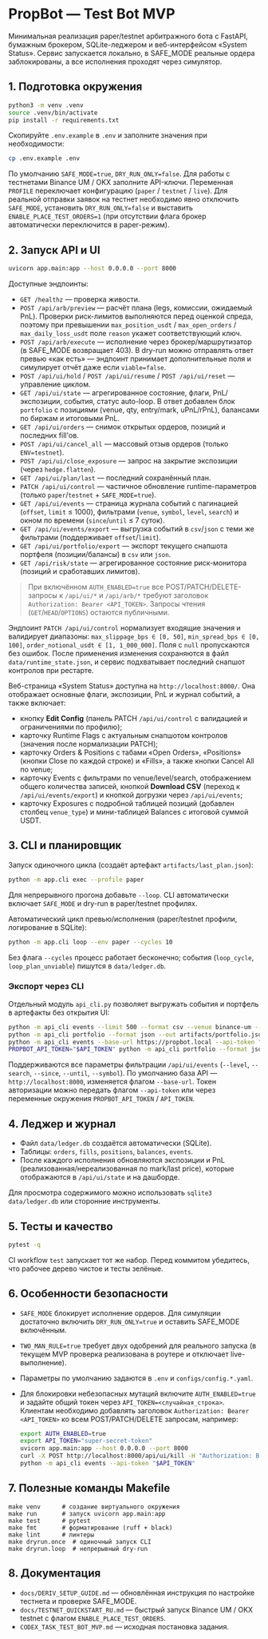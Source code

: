 # PropBot — Test Bot MVP

Минимальная реализация paper/testnet арбитражного бота с FastAPI, бумажным брокером, SQLite-леджером и веб-интерфейсом «System Status». Сервис запускается локально, в SAFE_MODE реальные ордера заблокированы, а все исполнения проходят через симулятор.

## 1. Подготовка окружения

```bash
python3 -m venv .venv
source .venv/bin/activate
pip install -r requirements.txt
```

Скопируйте `.env.example` в `.env` и заполните значения при необходимости:

```bash
cp .env.example .env
```

По умолчанию `SAFE_MODE=true`, `DRY_RUN_ONLY=false`. Для работы с тестнетами Binance UM / OKX заполните API-ключи. Переменная `PROFILE` переключает конфигурацию (`paper` / `testnet` / `live`). Для реальной отправки заявок на тестнет необходимо явно отключить `SAFE_MODE`, установить `DRY_RUN_ONLY=false` и выставить `ENABLE_PLACE_TEST_ORDERS=1` (при отсутствии флага брокер автоматически переключится в paper-режим).

## 2. Запуск API и UI

```bash
uvicorn app.main:app --host 0.0.0.0 --port 8000
```

Доступные эндпоинты:

- `GET /healthz` — проверка живости.
- `POST /api/arb/preview` — расчёт плана (legs, комиссии, ожидаемый PnL). Проверки риск-лимитов выполняются перед оценкой спреда, поэтому при превышении `max_position_usdt` / `max_open_orders` / `max_daily_loss_usdt` поле `reason` укажет соответствующий ключ.
- `POST /api/arb/execute` — исполнение через брокер/маршрутизатор (в SAFE_MODE возвращает 403). В dry-run можно отправлять ответ превью «как есть» — эндпоинт принимает дополнительные поля и симулирует отчёт даже если `viable=false`.
- `POST /api/ui/hold` / `POST /api/ui/resume` / `POST /api/ui/reset` — управление циклом.
- `GET /api/ui/state` — агрегированное состояние, флаги, PnL/экспозиции, события, статус auto-loop. В ответ добавлен блок `portfolio` с позициями (venue, qty, entry/mark, uPnL/rPnL), балансами по биржам и итоговыми PnL.
- `GET /api/ui/orders` — снимок открытых ордеров, позиций и последних fill'ов.
- `POST /api/ui/cancel_all` — массовый отзыв ордеров (только `ENV=testnet`).
- `POST /api/ui/close_exposure` — запрос на закрытие экспозиции (через `hedge.flatten`).
- `GET /api/ui/plan/last` — последний сохранённый план.
- `PATCH /api/ui/control` — частичное обновление runtime-параметров (только `paper`/`testnet` + `SAFE_MODE=true`).
- `GET /api/ui/events` — страница журнала событий с пагинацией (`offset`, `limit` ≤ 1000), фильтрами (`venue`, `symbol`, `level`, `search`) и окном по времени (`since`/`until` ≤ 7 суток).
- `GET /api/ui/events/export` — выгрузка событий в `csv`/`json` с теми же фильтрами (поддерживает `offset`/`limit`).
- `GET /api/ui/portfolio/export` — экспорт текущего снапшота портфеля (позиции/балансы) в `csv` или `json`.
- `GET /api/risk/state` — агрегированное состояние риск-монитора (позиций и сработавших лимитов).

> При включённом `AUTH_ENABLED=true` все POST/PATCH/DELETE-запросы к `/api/ui/*` и `/api/arb/*` требуют заголовок `Authorization: Bearer <API_TOKEN>`. Запросы чтения (`GET`/`HEAD`/`OPTIONS`) остаются публичными.

Эндпоинт `PATCH /api/ui/control` нормализует входящие значения и валидирует диапазоны: `max_slippage_bps ∈ [0, 50]`, `min_spread_bps ∈ [0, 100]`, `order_notional_usdt ∈ [1, 1_000_000]`. Поля с `null` пропускаются без ошибок. После применения изменения сохраняются в файл `data/runtime_state.json`, и сервис подхватывает последний снапшот контролов при рестарте.

Веб-страница «System Status» доступна на `http://localhost:8000/`. Она отображает основные флаги, экспозиции, PnL и журнал событий, а также включает:

- кнопку **Edit Config** (панель PATCH `/api/ui/control` с валидацией и ограничениями по профилю);
- карточку Runtime Flags с актуальным снапшотом контролов (значения после нормализации PATCH);
- карточку Orders & Positions с табами «Open Orders», «Positions» (кнопки Close по каждой строке) и «Fills», а также кнопки Cancel All по venue;
- карточку Events с фильтрами по venue/level/search, отображением общего количества записей, кнопкой **Download CSV** (переход к `/api/ui/events/export`) и кнопкой догрузки через `/api/ui/events`;
- карточку Exposures с подробной таблицей позиций (добавлен столбец `venue_type`) и мини-таблицей Balances с итоговой суммой USDT.

## 3. CLI и планировщик

Запуск одиночного цикла (создаёт артефакт `artifacts/last_plan.json`):

```bash
python -m app.cli exec --profile paper
```

Для непрерывного прогона добавьте `--loop`. CLI автоматически включает `SAFE_MODE` и dry-run в paper/testnet профилях.

Автоматический цикл превью/исполнения (paper/testnet профили, логирование в SQLite):

```bash
python -m app.cli loop --env paper --cycles 10
```

Без флага `--cycles` процесс работает бесконечно; события (`loop_cycle`, `loop_plan_unviable`) пишутся в `data/ledger.db`.

### Экспорт через CLI

Отдельный модуль `api_cli.py` позволяет выгружать события и портфель в артефакты без открытия UI:

```bash
python -m api_cli events --limit 500 --format csv --venue binance-um --out artifacts/events.csv
python -m api_cli portfolio --format json --out artifacts/portfolio.json
python -m api_cli events --base-url https://propbot.local --api-token "$API_TOKEN"
PROPBOT_API_TOKEN="$API_TOKEN" python -m api_cli portfolio --format json
```

Поддерживаются все параметры фильтрации `/api/ui/events` (`--level`, `--search`, `--since`, `--until`, `--symbol`). По умолчанию база API — `http://localhost:8000`, изменяется флагом `--base-url`. Токен авторизации можно передать флагом `--api-token` или через переменные окружения `PROPBOT_API_TOKEN` / `API_TOKEN`.

## 4. Леджер и журнал

- Файл `data/ledger.db` создаётся автоматически (SQLite).
- Таблицы: `orders`, `fills`, `positions`, `balances`, `events`.
- После каждого исполнения обновляются экспозиции и PnL (реализованная/нереализованная по mark/last price), которые отображаются в `/api/ui/state` и на дашборде.

Для просмотра содержимого можно использовать `sqlite3 data/ledger.db` или сторонние инструменты.

## 5. Тесты и качество

```bash
pytest -q
```

CI workflow `test` запускает тот же набор. Перед коммитом убедитесь, что рабочее дерево чистое и тесты зелёные.

## 6. Особенности безопасности

- `SAFE_MODE` блокирует исполнение ордеров. Для симуляции достаточно включить `DRY_RUN_ONLY=true` и оставить SAFE_MODE включённым.
- `TWO_MAN_RULE=true` требует двух одобрений для реального запуска (в текущем MVP проверка реализована в роутере и отключает live-выполнение).
- Параметры по умолчанию задаются в `.env` и `configs/config.*.yaml`.
- Для блокировки небезопасных мутаций включите `AUTH_ENABLED=true` и задайте общий токен через `API_TOKEN=<случайная_строка>`. Клиентам необходимо добавлять заголовок `Authorization: Bearer <API_TOKEN>` ко всем POST/PATCH/DELETE запросам, например:

  ```bash
  export AUTH_ENABLED=true
  export API_TOKEN="super-secret-token"
  uvicorn app.main:app --host 0.0.0.0 --port 8000
  curl -X POST http://localhost:8000/api/ui/kill -H "Authorization: Bearer $API_TOKEN"
  python -m api_cli events --api-token "$API_TOKEN"
  ```

## 7. Полезные команды Makefile

```
make venv      # создание виртуального окружения
make run       # запуск uvicorn app.main:app
make test      # pytest
make fmt       # форматирование (ruff + black)
make lint      # линтеры
make dryrun.once  # одиночный запуск CLI
make dryrun.loop  # непрерывный dry-run
```

## 8. Документация

- `docs/DERIV_SETUP_GUIDE.md` — обновлённая инструкция по настройке тестнета и проверке SAFE_MODE.
- `docs/TESTNET_QUICKSTART_RU.md` — быстрый запуск Binance UM / OKX testnet с флагом `ENABLE_PLACE_TEST_ORDERS`.
- `CODEX_TASK_TEST_BOT_MVP.md` — исходная постановка задания.
